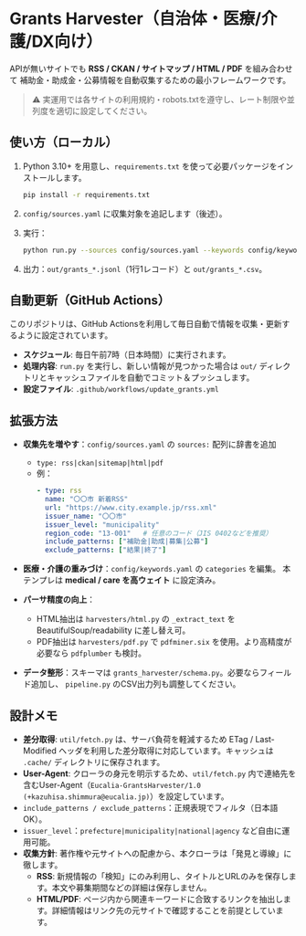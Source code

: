 
# Grants Harvester（自治体・医療/介護/DX向け）

APIが無いサイトでも **RSS / CKAN / サイトマップ / HTML / PDF** を組み合わせて
補助金・助成金・公募情報を自動収集するための最小フレームワークです。

> ⚠️ 実運用では各サイトの利用規約・robots.txtを遵守し、レート制限や並列度を適切に設定してください。

## 使い方（ローカル）

1. Python 3.10+ を用意し、`requirements.txt` を使って必要パッケージをインストールします。
   ```bash
   pip install -r requirements.txt
   ```

2. `config/sources.yaml` に収集対象を追記します（後述）。

3. 実行：
   ```bash
   python run.py --sources config/sources.yaml --keywords config/keywords.yaml --out out
   ```

4. 出力：`out/grants_*.jsonl`（1行1レコード）と `out/grants_*.csv`。

## 自動更新（GitHub Actions）

このリポジトリは、GitHub Actionsを利用して毎日自動で情報を収集・更新するように設定されています。

- **スケジュール**: 毎日午前7時（日本時間）に実行されます。
- **処理内容**: `run.py` を実行し、新しい情報が見つかった場合は `out/` ディレクトリとキャッシュファイルを自動でコミット＆プッシュします。
- **設定ファイル**: `.github/workflows/update_grants.yml`

## 拡張方法

- **収集先を増やす**：`config/sources.yaml` の `sources:` 配列に辞書を追加
  - `type: rss|ckan|sitemap|html|pdf`
  - 例：
    ```yaml
    - type: rss
      name: "〇〇市 新着RSS"
      url: "https://www.city.example.jp/rss.xml"
      issuer_name: "〇〇市"
      issuer_level: "municipality"
      region_code: "13-001"   # 任意のコード（JIS 0402などを推奨）
      include_patterns: ["補助金|助成|募集|公募"]
      exclude_patterns: ["結果|終了"]
    ```

- **医療・介護の重みづけ**：`config/keywords.yaml` の `categories` を編集。
  本テンプレは **medical / care を高ウェイト** に設定済み。

- **パーサ精度の向上**：
  - HTML抽出は `harvesters/html.py` の `_extract_text` を BeautifulSoup/readability に差し替え可。
  - PDF抽出は `harvesters/pdf.py` で `pdfminer.six` を使用。より高精度が必要なら `pdfplumber` も検討。

- **データ整形**：スキーマは `grants_harvester/schema.py`。必要ならフィールド追加し、
  `pipeline.py` のCSV出力列も調整してください。

## 設計メモ

- **差分取得**: `util/fetch.py` は、サーバ負荷を軽減するため ETag / Last-Modified ヘッダを利用した差分取得に対応しています。キャッシュは `.cache/` ディレクトリに保存されます。
- **User-Agent**: クローラの身元を明示するため、`util/fetch.py` 内で連絡先を含むUser-Agent（`Eucalia-GrantsHarvester/1.0 (+kazuhisa.shimmura@eucalia.jp)`）を設定しています。
- `include_patterns / exclude_patterns`：正規表現でフィルタ（日本語OK）。
- `issuer_level`：`prefecture|municipality|national|agency` など自由に運用可能。
- **収集方針**: 著作権や元サイトへの配慮から、本クローラは「発見と導線」に徹します。
  - **RSS**: 新規情報の「検知」にのみ利用し、タイトルとURLのみを保存します。本文や募集期間などの詳細は保存しません。
  - **HTML/PDF**: ページ内から関連キーワードに合致するリンクを抽出します。詳細情報はリンク先の元サイトで確認することを前提としています。

